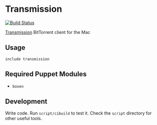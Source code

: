 # Transmission

[![Build Status](https://travis-ci.org/boxen/puppet-transmission.png?branch=master)](https://travis-ci.org/boxen/puppet-transmission)

[Transmission](http://www.transmissionbt.com/) BitTorrent client for the Mac

## Usage

```puppet
include transmission
```

## Required Puppet Modules

* `boxen`

## Development

Write code. Run `script/cibuild` to test it. Check the `script`
directory for other useful tools.
